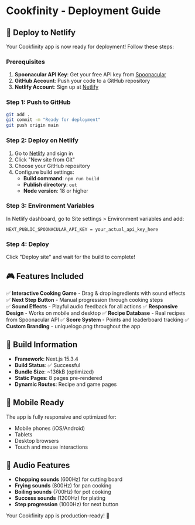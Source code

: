 # Cookfinity - Deployment Guide

## 🚀 Deploy to Netlify

Your Cookfinity app is now ready for deployment! Follow these steps:

### Prerequisites
1. **Spoonacular API Key**: Get your free API key from [Spoonacular](https://spoonacular.com/food-api)
2. **GitHub Account**: Push your code to a GitHub repository
3. **Netlify Account**: Sign up at [Netlify](https://netlify.com)

### Step 1: Push to GitHub
```bash
git add .
git commit -m "Ready for deployment"
git push origin main
```

### Step 2: Deploy on Netlify
1. Go to [Netlify](https://netlify.com) and sign in
2. Click "New site from Git"
3. Choose your GitHub repository
4. Configure build settings:
   - **Build command**: `npm run build`
   - **Publish directory**: `out`
   - **Node version**: 18 or higher

### Step 3: Environment Variables
In Netlify dashboard, go to Site settings > Environment variables and add:
```
NEXT_PUBLIC_SPOONACULAR_API_KEY = your_actual_api_key_here
```

### Step 4: Deploy
Click "Deploy site" and wait for the build to complete!

## 🎮 Features Included

✅ **Interactive Cooking Game** - Drag & drop ingredients with sound effects
✅ **Next Step Button** - Manual progression through cooking steps  
✅ **Sound Effects** - Playful audio feedback for all actions
✅ **Responsive Design** - Works on mobile and desktop
✅ **Recipe Database** - Real recipes from Spoonacular API
✅ **Score System** - Points and leaderboard tracking
✅ **Custom Branding** - uniquelogo.png throughout the app

## 🔧 Build Information

- **Framework**: Next.js 15.3.4
- **Build Status**: ✅ Successful
- **Bundle Size**: ~136kB (optimized)
- **Static Pages**: 8 pages pre-rendered
- **Dynamic Routes**: Recipe and game pages

## 📱 Mobile Ready

The app is fully responsive and optimized for:
- Mobile phones (iOS/Android)
- Tablets
- Desktop browsers
- Touch and mouse interactions

## 🎵 Audio Features

- **Chopping sounds** (600Hz) for cutting board
- **Frying sounds** (800Hz) for pan cooking  
- **Boiling sounds** (700Hz) for pot cooking
- **Success sounds** (1200Hz) for plating
- **Step progression** (1000Hz) for next button

Your Cookfinity app is production-ready! 🎉
